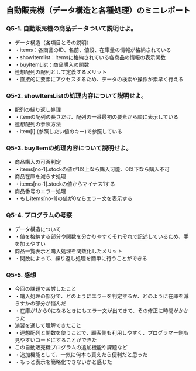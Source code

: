 ## 自動販売機（データ構造と各種処理）のミニレポート
### Q5-1. 自動販売機の商品データついて説明せよ。
* データ構造（各項目とその説明）
* ・items：各商品のID、名前、値段、在庫量の情報が格納されている
* ・showItemlist：itemsに格納されている各商品の情報の表示関数
* ・buyItemList：商品購入の関数
* 連想配列の配列として定義するメリット
* ・直接的に要素にアクセスするため、データの検索や操作が素早く行える
### Q5-2. showItemListの処理内容について説明せよ。
* 配列の繰り返し処理
* ・itemの配列の長さだけ、配列の一番最初の要素から順に表示している
* 連想配列の参照方法
* ・item[i].(参照したい値のキー)で参照している
### Q5-3. buyItemの処理内容について説明せよ。
* 商品購入の可否判定
* ・items[no-1].stockの値が1以上なら購入可能、0以下なら購入不可
* 商品在庫を減らす処理
* ・items[no-1].stockの値からマイナス1する
* 商品番号のエラー処理
* ・もしitems[no-1]の値が0ならエラー文を表示する
### Q5-4. プログラムの考察
* データ構造について
* ・値を格納する部分や関数を分かりやすくそれぞれで記述しているため、手を加えやすい
* 商品一覧表示と購入処理を関数化したメリット
* ・関数によって、繰り返し処理を簡単に行うことができる
### Q5-5. 感想
* 今回の課題で苦労したこと
* ・購入処理の部分で、どのようにエラーを判定するか、どのように在庫を減らすかの部分が悩んだ
* ・在庫が1から0になるときにもエラー文が出てきて、その修正に時間がかかった
* 演習を通して理解できたこと
* ・連想配列と関数を使うことで、顧客側も利用しやすく、プログラマー側も見やすいコードにすることができた
* この自動販売機プログラムの追加機能や課題など
* ・追加機能として、一気に何本も買えたら便利だと思った
* ・もっと表示を簡略化できないかと感じた
